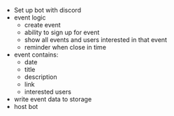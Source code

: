 * Set up bot with discord
* event logic
  - create event
  - ability to sign up for event
  - show all events and users interested in that event
  - reminder when close in time
* event contains:
  - date
  - title
  - description
  - link
  - interested users
* write event data to storage
* host bot